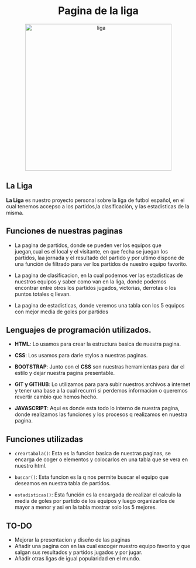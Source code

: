 <h1 align="center">Pagina de la liga</h1>

<p align="center">
    <img src="https://logospng.org/download/la-liga/logo-la-liga-4096.png" alt="liga" width="400px" 
    height="400px">
</p>

## La Liga ##
**La Liga** es nuestro proyecto personal sobre la liga de futbol español, en el cual tenemos accepso a los partidos,la clasificación, y las estadisticas de la misma.

## Funciones de nuestras paginas

- La pagina de partidos, donde se pueden ver los equipos que juegan,cual es el local y el visitante, en que fecha se juegan los partidos, laa jornada y el resultado del partido y por ultimo dispone de una función de filtrado para ver los partidos de nuestro equipo favorito.

- La pagina de clasificacion, en la cual podemos ver las estadisticas de nuestros equipos y saber como van en la liga, donde podemos encontrar entre otros los partidos jugados, victorias, derrotas o los puntos totales q llevan.

- La pagina de estadisticas, donde veremos
 una tabla con los 5 equipos con mejor media de goles por partidos

## Lenguajes de programación utilizados.

- **HTML**: Lo usamos para crear la estructura basica de nuestra pagina.

- **CSS**: Los usamos para darle stylos a nuestras paginas.

- **BOOTSTRAP**: Junto con el **CSS** son nuestras herramientas para dar el estilo y dejar nuestra pagina presentable.

- **GIT y GITHUB**: Lo utilizamos para para subir nuestros archivos a internet y tener una base a la cual recurrri si perdemos informacion o queremos revertir cambio que hemos hecho.

- **JAVASCRIPT**: Aqui es donde esta todo lo interno de nuestra pagina, donde realizamos las funciones y los procesos q realizamos en nuestra pagina.

## Funciones utilizadas

- `creartabala()`: Esta es la funcion basica de nuestras paginas, se encarga de coger o elementos y colocarlos en una tabla que se vera en nuestro html. 

- `buscar()`: Esta funcion es la q nos permite buscar el equipo que deseamos en nuestra tabla de partidos.

- `estadisticas()`: Esta función  es la encargada de realizar el calculo la media de goles por partido de los equipos y luego organizarlos de mayor a menor y asi en la tabla mostrar solo los 5 mejores.

## TO-DO

- Mejorar la presentacion y diseño de las paginas
- Añadir una pagina con en laa cual escoger nuestro equipo favorito y que salgan sus resultados y partidos jugados y por jugar.
- Añadir otras ligas de igual popularidad en el mundo.
